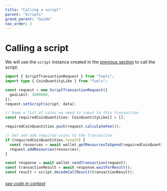 ```yaml
---
title: "Calling a script"
parent: "Scripts"
grand_parent: "Guide"
nav_order: 2
---
```


# Calling a script

We will use the `script` instance created in the [previous section](./index.md) to call the script.

```typescript
import { ScriptTransactionRequest } from "fuels";
import type { CoinQuantityLike } from "fuels";

const request = new ScriptTransactionRequest({
  gasLimit: 1000000,
});
request.setScript(script, data);

// Keep a list of coins we need to input to this transaction
const requiredCoinQuantities: CoinQuantityLike[] = [];

requiredCoinQuantities.push(request.calculateFee());

// Get and add required coins to the transaction
if (requiredCoinQuantities.length) {
  const resources = await wallet.getResourcesToSpend(requiredCoinQuantities);
  request.addResources(resources);
}

const response = await wallet.sendTransaction(request);
const transactionResult = await response.waitForResult();
const result = script.decodeCallResult(transactionResult);
```

###### [see code in context](https://github.com/FuelLabs/fuels-ts/blob/master/packages/script/src/script.test.ts#L39-L57)
